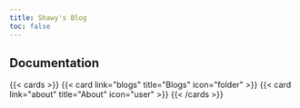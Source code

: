 ```yaml
---
title: Shawy's Blog
toc: false
---
```


## Documentation

{{< cards >}}
  {{< card link="blogs" title="Blogs" icon="folder" >}}
  {{< card link="about" title="About" icon="user" >}}
{{< /cards >}}

